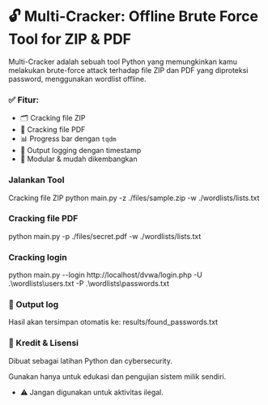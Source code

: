 # 🔓 Multi-Cracker: Offline Brute Force Tool for ZIP & PDF

Multi-Cracker adalah sebuah tool Python yang memungkinkan kamu melakukan brute-force attack terhadap file ZIP dan PDF yang diproteksi password, menggunakan wordlist offline.

### ✅ Fitur:

- 🗂️ Cracking file ZIP
- 📄 Cracking file PDF
- 📊 Progress bar dengan `tqdm`
- 📝 Output logging dengan timestamp
- 🧩 Modular & mudah dikembangkan

### Jalankan Tool

Cracking file ZIP
python main.py -z ./files/sample.zip -w ./wordlists/lists.txt

### Cracking file PDF

python main.py -p ./files/secret.pdf -w ./wordlists/lists.txt

### Cracking login

python main.py --login http://localhost/dvwa/login.php -U .\wordlists\users.txt -P .\wordlists\passwords.txt

### 📁 Output log

Hasil akan tersimpan otomatis ke:
results/found_passwords.txt

### 🧠 Kredit & Lisensi

Dibuat sebagai latihan Python dan cybersecurity.

Gunakan hanya untuk edukasi dan pengujian sistem milik sendiri.
- ⚠️ Jangan digunakan untuk aktivitas ilegal.
